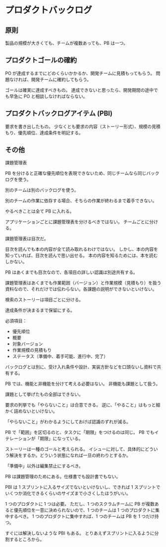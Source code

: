 # プロダクトバックログ

## 原則

製品の規模が大きくても、チームが複数あっても、PB は一つ。

## プロダクトゴールの確約

PO が達成するまでにどのくらいかかるか、開発チームに見積もってもらう。
問題なければ、開発チームに確約してもらう。

ゴールは確実に達成すべきもの。
達成できないと思ったら、開発期間の途中でも早急に PO と相談しなければならない。

## プロダクトバックログアイテム (PBI)

要求を書き出したもの。
少なくとも要求の内容（ストーリー形式）、規模の見積もり、優先順位、達成条件を明記する。

## その他

課題管理表

PB を分けると正確な優先順位を表現できないため、同じチームなら同じバックログを使う。

別のチームは別のバックログを使う。

別のチームの作業に依存する場合、そちらの作業が終わるまで着手できない。

やるべきことは全て PB に入れる。

アプリケーションごとに課題管理表を分けるべきではない。
チームごとに分ける。

課題管理表は目次だ。

目次を読んでも本の内容が全て読み取れるわけではない。
しかし、本の内容を知っていれば、目次を読んで思い出せる。
本の内容を知るためには、本を読むしかない。

PB はあくまでも目次なので、各項目の詳しい認識は別途共有する。

課題管理表はあくまでも作業範囲（バージョン）と作業規模（見積もり）を扱う資料なので、それだけでは伝わらない。各課題の説明ができないといけない。

検索のストーリーは項目ごとに分ける。

達成条件が決まるまで保留にする。

必須項目：

-   優先順位
-   概要
-   対象バージョン
-   作業規模の見積もり
-   ステータス（準備中、着手可能、進行中、完了）

バックログとは別に、受け入れ条件や設計、実装方針などを口頭ないし資料で共有する。

PB では、機能と非機能を分けて考える必要はない。
非機能も課題として扱う。

課題として挙げたもの全部はできない。

要求の列挙でも「やらないこと」は合意できる。
逆に、「やること」はもっと細かく詰めないといけない。

「やらないこと」がわかるようにしておけば認識のずれが減る。

PB で「範囲」を区切るのと、タスクに「期限」をつけるのは同じ。
PB でもイテレーションが「期限」になっている。

ストーリーは一種のゴールと考えられる。
イシューに対して、具体的にどういう解決をするか。どういう状態になれば一旦の終わりとするか。

「準備中」以外は編集禁止にするべき。

PB は課題管理のためにある。仕様書でも設計書でもない。

PBI は 1 スプリントに入るサイズでないといけないし、できれば 1 スプリントでいくつか消化できるくらいのサイズまで小さくしたほうがいい。

1 つのプロダクトに 1 つは必要。
ただし、1 つのスクラムチームに PB が複数あると優先順位を一意に決められないので、1 つのチームは 1 つのプロダクトに集中するべき。
1 つのプロダクトに集中すれば、1 つのチームは PB を 1 つだけ持つ。

すぐには解決しないような PBI もある。
とりあえずスプリントに入るように分割するところから。
